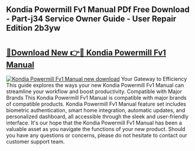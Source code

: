 ## Kondia Powermill Fv1 Manual PDf Free Download - Part-j34 Service Owner Guide - User Repair Edition 2b3yw

# <h2><a href="http://bc48479.oget.top/?id=Kondia+Powermill+Fv1+Manual">🔗Download New 👉🔴 Kondia Powermill Fv1 Manual</a></h2>

[![Kondia Powermill Fv1 Manual new download](https://i.imgur.com/5g1atiW.png)](http://bc48479.oget.top/?id=Kondia+Powermill+Fv1+Manual)
Your Gateway to Efficiency This guide explores the ways your new Kondia Powermill Fv1 Manual can streamline your workflow and boost productivity. Compatible with Major Brands This Kondia Powermill Fv1 Manual is compatible with major brands of compatible products. Kondia Powermill Fv1 Manual feature set includes biometric authentication, smart home integration, automatic updates, and personalized dashboard, all accessible through the sleek and user-friendly interface. It's our hope that the Kondia Powermill Fv1 Manual has been a valuable asset as you navigate the functions of your new product. Should you have any questions or concerns, please do not hesitate to contact our customer support team.
